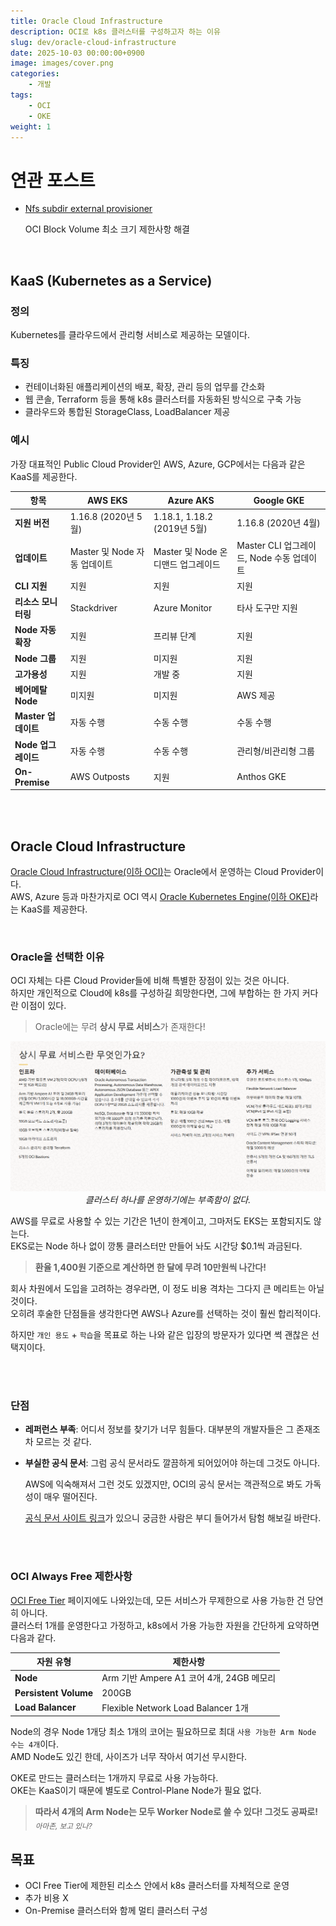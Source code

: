 ```yaml
---
title: Oracle Cloud Infrastructure
description: OCI로 k8s 클러스터를 구성하고자 하는 이유
slug: dev/oracle-cloud-infrastructure
date: 2025-10-03 00:00:00+0900
image: images/cover.png
categories:
    - 개발
tags:
    - OCI
    - OKE
weight: 1
---
```


# 연관 포스트
- [Nfs subdir external provisioner](../nfs-subdir-external-provisioner/)
    
  OCI Block Volume 최소 크기 제한사항 해결 

<br>

## KaaS (Kubernetes as a Service)

### 정의

Kubernetes를 클라우드에서 관리형 서비스로 제공하는 모델이다.

### 특징

- 컨테이너화된 애플리케이션의 배포, 확장, 관리 등의 업무를 간소화
- 웹 콘솔, Terraform 등을 통해 k8s 클러스터를 자동화된 방식으로 구축 가능
- 클라우드와 통합된 StorageClass, LoadBalancer 제공

### 예시

가장 대표적인 Public Cloud Provider인 AWS, Azure, GCP에서는 다음과 같은 KaaS를 제공한다.

| 항목 | AWS EKS | Azure AKS | Google GKE |
|------|---------|-----------|------------|
| **지원 버전** | 1.16.8 (2020년 5월) | 1.18.1, 1.18.2 (2019년 5월) | 1.16.8 (2020년 4월) |
| **업데이트** | Master 및 Node 자동 업데이트 | Master 및 Node 온디맨드 업그레이드 | Master CLI 업그레이드, Node 수동 업데이트 |
| **CLI 지원** | 지원 | 지원 | 지원 |
| **리소스 모니터링** | Stackdriver | Azure Monitor | 타사 도구만 지원 |
| **Node 자동 확장** | 지원 | 프리뷰 단계 | 지원 |
| **Node 그룹** | 지원 | 미지원 | 지원 |
| **고가용성** | 지원 | 개발 중 | 지원 |
| **베어메탈 Node** | 미지원 | 미지원 | AWS 제공 |
| **Master 업데이트** | 자동 수행 | 수동 수행 | 수동 수행 |
| **Node 업그레이드** | 자동 수행 | 수동 수행 | 관리형/비관리형 그룹 |
| **On-Premise** | AWS Outposts | 지원 | Anthos GKE |

<br><br>

## Oracle Cloud Infrastructure

[Oracle Cloud Infrastructure(이하 OCI)](https://www.oracle.com/kr/cloud/)는 Oracle에서 운영하는 Cloud Provider이다.  
AWS, Azure 등과 마찬가지로 OCI 역시 [Oracle Kubernetes Engine(이하 OKE)](https://www.oracle.com/kr/cloud/cloud-native/kubernetes-engine/)라는 KaaS를 제공한다. 
 
<br>

### Oracle을 선택한 이유

OCI 자체는 다른 Cloud Provider들에 비해 특별한 장점이 있는 것은 아니다.  
하지만 개인적으로 Cloud에 k8s를 구성하길 희망한다면, 그에 부합하는 한 가지 커다란 이점이 있다.

> Oracle에는 무려 **상시 무료 서비스**가 존재한다!

<p align='center'>
    <img src="images/oci-free-tier.png" alt>
    <em>클러스터 하나를 운영하기에는 부족함이 없다.</em>
</p>

AWS를 무료로 사용할 수 있는 기간은 1년이 한계이고, 그마저도 EKS는 포함되지도 않는다.  
EKS로는 Node 하나 없이 깡통 클러스터만 만들어 놔도 시간당 $0.1씩 과금된다. 

> **환율 1,400원 기준으로 계산하면 한 달에 무려 10만원씩 나간다!**

회사 차원에서 도입을 고려하는 경우라면, 이 정도 비용 격차는 그다지 큰 메리트는 아닐 것이다.  
오히려 후술한 단점들을 생각한다면 AWS나 Azure를 선택하는 것이 훨씬 합리적이다.

하지만 `개인 용도` + `학습`을 목표로 하는 나와 같은 입장의 방문자가 있다면 썩 괜찮은 선택지이다.

<br><br>

### 단점

- **레퍼런스 부족**: 어디서 정보를 찾기가 너무 힘들다. 대부분의 개발자들은 그 존재조차 모르는 것 같다.

- **부실한 공식 문서**: 그럼 공식 문서라도 깔끔하게 되어있어야 하는데 그것도 아니다.

  AWS에 익숙해져서 그런 것도 있겠지만, OCI의 공식 문서는 객관적으로 봐도 가독성이 매우 떨어진다.
  
  [공식 문서 사이트 링크](https://docs.oracle.com/en/)가 있으니 궁금한 사람은 부디 들어가서 탐험 해보길 바란다.

<br><br>

### OCI Always Free 제한사항

[OCI Free Tier](https://www.oracle.com/kr/cloud/free/#always-free) 페이지에도 나와있는데, 모든 서비스가 무제한으로 사용 가능한 건 당연히 아니다.  
클러스터 1개를 운영한다고 가정하고, k8s에서 가용 가능한 자원을 간단하게 요약하면 다음과 같다.

| 자원 유형 | 제한사항 |
|---------|----------|
| **Node** | Arm 기반 Ampere A1 코어 4개, 24GB 메모리 |
| **Persistent Volume** | 200GB | 
| **Load Balancer** | Flexible Network Load Balancer 1개 |

Node의 경우 Node 1개당 최소 1개의 코어는 필요하므로 최대 `사용 가능한 Arm Node 수는 4개`이다.  
AMD Node도 있긴 한데, 사이즈가 너무 작아서 여기선 무시한다.

OKE로 만드는 클러스터는 1개까지 무료로 사용 가능하다.  
OKE는 KaaS이기 때문에 별도로 Control-Plane Node가 필요 없다. 

> **따라서 4개의 Arm Node는 모두 Worker Node로 쓸 수 있다! 그것도 공짜로!** <sub>_아마존, 보고 있나?_</sub>

## 목표

- OCI Free Tier에 제한된 리소스 안에서 k8s 클러스터를 자체적으로 운영
- 추가 비용 X
- On-Premise 클러스터와 함께 멀티 클러스터 구성
